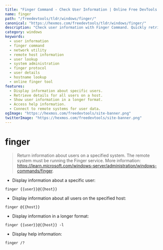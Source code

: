 ```yaml
---
title: "Finger Command - Check User Information | Online Free DevTools by Hexmos"
name: finger
path: "/freedevtools/tldr/windows/finger/"
canonical: "https://hexmos.com/freedevtools/tldr/windows/finger/"
description: "Check user information with Finger Command. Quickly retrieve details about users on a remote system running the Finger service. Free online tool, no registration required."
category: windows
keywords:
  - user information
  - finger command
  - network utility
  - remote host information
  - user lookup
  - system administration
  - finger protocol
  - user details
  - hostname lookup
  - online finger tool
features:
  - Display information about specific users.
  - Retrieve details for all users on a host.
  - Show user information in a longer format.
  - Access help information.
  - Connect to remote systems for user data.
ogImage: "https://hexmos.com/freedevtools/site-banner.png"
twitterImage: "https://hexmos.com/freedevtools/site-banner.png"
---
```


# finger

> Return information about users on a specified system.
> The remote system must be running the Finger service.
> More information: <https://learn.microsoft.com/windows-server/administration/windows-commands/finger>.

- Display information about a specific user:

`finger {{user}}@{{host}}`

- Display information about all users on the specified host:

`finger @{{host}}`

- Display information in a longer format:

`finger {{user}}@{{host}} -l`

- Display help information:

`finger /?`
